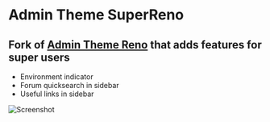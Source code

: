 # Admin Theme SuperReno

## Fork of [Admin Theme Reno](https://github.com/Renobird/AdminThemeReno) that adds features for super users

* Environment indicator
* Forum quicksearch in sidebar
* Useful links in sidebar

![Screenshot](http://dateien.marcus.io/mail/superreno_screen_1_2014-09-20_19-25-59_2014-09-20_19-26-01.jpg)

